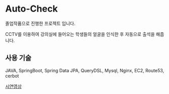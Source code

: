 # Auto-Check
졸업작품으로 진행한 프로젝트 입니다.

CCTV를 이용하여 강의실에 들어오는 학생들의 얼굴을 인식한 후 자동으로 출석을 해줍니다.

## 사용 기술
JAVA, SpringBoot, Spring Data JPA, QueryDSL, Mysql, Nginx, EC2, Route53, cerbot

[시연영상](https://www.youtube.com/watch?app=desktop&v=ElOHh9--eBA)



